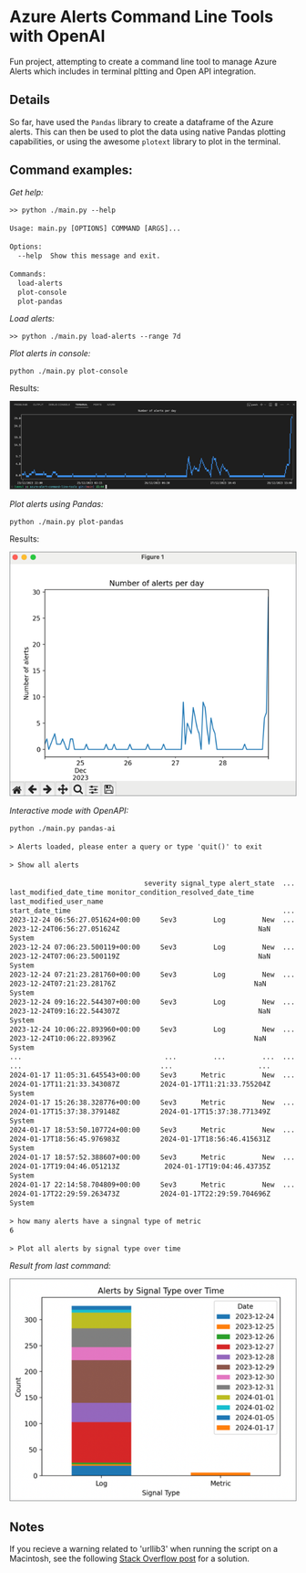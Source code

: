 # Azure Alerts Command Line Tools with OpenAI

Fun project, attempting to create a command line tool to manage Azure Alerts which includes in terminal pltting and Open API integration.

## Details

So far, have used the `Pandas` library to create a dataframe of the Azure alerts. This can then be used to plot the data using native Pandas plotting capabilities, or using the awesome `plotext` library to plot in the terminal.

## Command examples:

*Get help:*

```
>> python ./main.py --help  

Usage: main.py [OPTIONS] COMMAND [ARGS]...

Options:
  --help  Show this message and exit.

Commands:
  load-alerts
  plot-console
  plot-pandas
```

*Load alerts:*

```
>> python ./main.py load-alerts --range 7d
```

*Plot alerts in console:*

```
python ./main.py plot-console
```

Results:

![plot-console](./images/plot-console.png)

*Plot alerts using Pandas:*

```
python ./main.py plot-pandas
```

Results:

![plot-pandas](./images/plot-pandas.png)

*Interactive mode with OpenAPI:*

```
python ./main.py pandas-ai

> Alerts loaded, please enter a query or type 'quit()' to exit

> Show all alerts

                                 severity signal_type alert_state  ...      last_modified_date_time monitor_condition_resolved_date_time last_modified_user_name
start_date_time                                                    ...                                                                                          
2023-12-24 06:56:27.051624+00:00     Sev3         Log         New  ...  2023-12-24T06:56:27.051624Z                                  NaN                  System
2023-12-24 07:06:23.500119+00:00     Sev3         Log         New  ...  2023-12-24T07:06:23.500119Z                                  NaN                  System
2023-12-24 07:21:23.281760+00:00     Sev3         Log         New  ...   2023-12-24T07:21:23.28176Z                                  NaN                  System
2023-12-24 09:16:22.544307+00:00     Sev3         Log         New  ...  2023-12-24T09:16:22.544307Z                                  NaN                  System
2023-12-24 10:06:22.893960+00:00     Sev3         Log         New  ...   2023-12-24T10:06:22.89396Z                                  NaN                  System
...                                   ...         ...         ...  ...                          ...                                  ...                     ...
2024-01-17 11:05:31.645543+00:00     Sev3      Metric         New  ...  2024-01-17T11:21:33.343087Z          2024-01-17T11:21:33.755204Z                  System
2024-01-17 15:26:38.328776+00:00     Sev3      Metric         New  ...  2024-01-17T15:37:38.379148Z          2024-01-17T15:37:38.771349Z                  System
2024-01-17 18:53:50.107724+00:00     Sev3      Metric         New  ...  2024-01-17T18:56:45.976983Z          2024-01-17T18:56:46.415631Z                  System
2024-01-17 18:57:52.388607+00:00     Sev3      Metric         New  ...  2024-01-17T19:04:46.051213Z           2024-01-17T19:04:46.43735Z                  System
2024-01-17 22:14:58.704809+00:00     Sev3      Metric         New  ...  2024-01-17T22:29:59.263473Z          2024-01-17T22:29:59.704696Z                  System

> how many alerts have a singnal type of metric
6

> Plot all alerts by signal type over time
```

*Result from last command:*

![plot-pandas](./images/pandas-ai-plot.png)

## Notes

If you recieve a warning related to 'urllib3' when running the script on a Macintosh, see the following [Stack Overflow post](https://stackoverflow.com/questions/76187256/importerror-urllib3-v2-0-only-supports-openssl-1-1-1-currently-the-ssl-modug) for a solution.